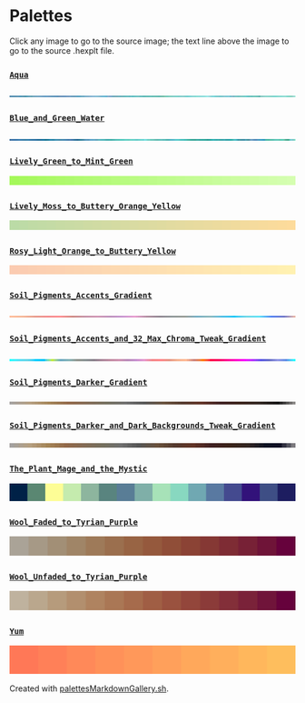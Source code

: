 # Palettes

Click any image to go to the source image; the text line above the image to go to the source .hexplt file.

### [`Aqua`](Aqua.hexplt)

[ ![Aqua.png](Aqua.png) ](Aqua.png)

### [`Blue_and_Green_Water`](Blue_and_Green_Water.hexplt)

[ ![Blue_and_Green_Water.png](Blue_and_Green_Water.png) ](Blue_and_Green_Water.png)

### [`Lively_Green_to_Mint_Green`](Lively_Green_to_Mint_Green.hexplt)

[ ![Lively_Green_to_Mint_Green.png](Lively_Green_to_Mint_Green.png) ](Lively_Green_to_Mint_Green.png)

### [`Lively_Moss_to_Buttery_Orange_Yellow`](Lively_Moss_to_Buttery_Orange_Yellow.hexplt)

[ ![Lively_Moss_to_Buttery_Orange_Yellow.png](Lively_Moss_to_Buttery_Orange_Yellow.png) ](Lively_Moss_to_Buttery_Orange_Yellow.png)

### [`Rosy_Light_Orange_to_Buttery_Yellow`](Rosy_Light_Orange_to_Buttery_Yellow.hexplt)

[ ![Rosy_Light_Orange_to_Buttery_Yellow.png](Rosy_Light_Orange_to_Buttery_Yellow.png) ](Rosy_Light_Orange_to_Buttery_Yellow.png)

### [`Soil_Pigments_Accents_Gradient`](Soil_Pigments_Accents_Gradient.hexplt)

[ ![Soil_Pigments_Accents_Gradient.png](Soil_Pigments_Accents_Gradient.png) ](Soil_Pigments_Accents_Gradient.png)

### [`Soil_Pigments_Accents_and_32_Max_Chroma_Tweak_Gradient`](Soil_Pigments_Accents_and_32_Max_Chroma_Tweak_Gradient.hexplt)

[ ![Soil_Pigments_Accents_and_32_Max_Chroma_Tweak_Gradient.png](Soil_Pigments_Accents_and_32_Max_Chroma_Tweak_Gradient.png) ](Soil_Pigments_Accents_and_32_Max_Chroma_Tweak_Gradient.png)

### [`Soil_Pigments_Darker_Gradient`](Soil_Pigments_Darker_Gradient.hexplt)

[ ![Soil_Pigments_Darker_Gradient.png](Soil_Pigments_Darker_Gradient.png) ](Soil_Pigments_Darker_Gradient.png)

### [`Soil_Pigments_Darker_and_Dark_Backgrounds_Tweak_Gradient`](Soil_Pigments_Darker_and_Dark_Backgrounds_Tweak_Gradient.hexplt)

[ ![Soil_Pigments_Darker_and_Dark_Backgrounds_Tweak_Gradient.png](Soil_Pigments_Darker_and_Dark_Backgrounds_Tweak_Gradient.png) ](Soil_Pigments_Darker_and_Dark_Backgrounds_Tweak_Gradient.png)

### [`The_Plant_Mage_and_the_Mystic`](The_Plant_Mage_and_the_Mystic.hexplt)

[ ![The_Plant_Mage_and_the_Mystic.png](The_Plant_Mage_and_the_Mystic.png) ](The_Plant_Mage_and_the_Mystic.png)

### [`Wool_Faded_to_Tyrian_Purple`](Wool_Faded_to_Tyrian_Purple.hexplt)

[ ![Wool_Faded_to_Tyrian_Purple.png](Wool_Faded_to_Tyrian_Purple.png) ](Wool_Faded_to_Tyrian_Purple.png)

### [`Wool_Unfaded_to_Tyrian_Purple`](Wool_Unfaded_to_Tyrian_Purple.hexplt)

[ ![Wool_Unfaded_to_Tyrian_Purple.png](Wool_Unfaded_to_Tyrian_Purple.png) ](Wool_Unfaded_to_Tyrian_Purple.png)

### [`Yum`](Yum.hexplt)

[ ![Yum.png](Yum.png) ](Yum.png)

Created with [palettesMarkdownGallery.sh](https://github.com/earthbound19/_ebDev/blob/master/scripts/imgAndVideo/palettesMarkdownGallery.sh).